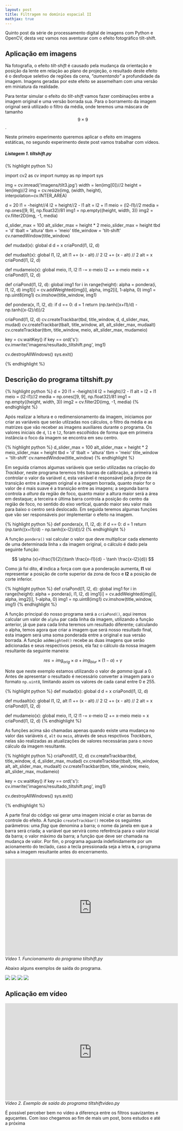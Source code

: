 ```yaml
---
layout: post
title: Filtragem no domínio espacial II
mathjax: true
---
```



<div class="message">
  Quinto post da série de processamento digital de imagens com Python e OpenCV, desta vez vamos nos aventurar com o efeito fotográfico tilt-shift.
</div>

## Aplicação em imagens

Na fotografia, o efeito *tilt-shift* é causado pela mudança da orientação e posição da lente em relação ao plano de projeção, o resultado deste efeito é o desfoque seletivo de regiões da cena, *"aumentando"* a profundidade da imagem. Imagens geradas por este efeito se assemelham com uma versão em miniatura da realidade.

Para tentar simular o efeito do *tilt-shift* vamos fazer combinações entre a imagem original e uma versão borrada sua. Para o borramento da imagem original será utilizado o filtro da média, onde teremos uma máscara de tamanho $$ 9 \times 9 $$. 

Neste primeiro experimento queremos aplicar o efeito em imagens estáticas, no segundo experimento deste post vamos trabalhar com vídeos.

<a id="listagem1"></a>
##### Listagem 1. tiltshift.py
{% highlight python %}

import cv2 as cv
import numpy as np
import sys


img = cv.imread('imagens/tilt3.jpg')
width = len(img[0])//2
height = len(img)//2
img = cv.resize(img, (width, height), interpolation=cv.INTER_AREA)

d = 20
l1 = -height//4
l2 = height//2 - l1
alt = l2 + l1
meio = (l2-l1)//2
media = np.ones([9, 9], np.float32)/81
img1 = np.empty((height, width, 3))
img2 = cv.filter2D(img, -1, media)

d_slider_max = 100
alt_slider_max = height * 2
meio_slider_max = height
tbd = 'd'
tbalt = 'altura'
tbm = 'meio'
title_window = 'tilt-shift'
cv.namedWindow(title_window)


def mudad(x):
    global d
    d = x
    criaPond(l1, l2, d)


def mudaalt(x):
    global l1, l2, alt
    l1 += (x - alt) // 2
    l2 += (x - alt) // 2
    alt = x
    criaPond(l1, l2, d)


def mudameio(x):
    global meio, l1, l2
    l1 -= x-meio
    l2 += x-meio
    meio = x
    criaPond(l1, l2, d)


def criaPond(l1, l2, d):
    global img1
    for i in range(height):
        alpha = pondera(i, l1, l2, d)
        img1[i] = cv.addWeighted(img[i], alpha, img2[i], 1-alpha, 0)
    img1 = np.uint8(img1)
    cv.imshow(title_window, img1)


def pondera(x, l1, l2, d):
    if d == 0:
        d = 1
    return (np.tanh((x+l1)/d) - np.tanh((x-l2)/d))/2


criaPond(l1, l2, d)
cv.createTrackbar(tbd, title_window, d, d_slider_max, mudad)
cv.createTrackbar(tbalt, title_window, alt, alt_slider_max, mudaalt)
cv.createTrackbar(tbm, title_window, meio, alt_slider_max, mudameio)

key = cv.waitKey()
if key == ord('s'):
    cv.imwrite('imagens/resultado_tiltshift.png', img1)

cv.destroyAllWindows()
sys.exit()

{% endhighlight %}

## Descrição do programa tiltshift.py

{% highlight python %}
d = 20
l1 = -height//4
l2 = height//2 - l1
alt = l2 + l1
meio = (l2-l1)//2
media = np.ones([9, 9], np.float32)/81
img1 = np.empty((height, width, 3))
img2 = cv.filter2D(img, -1, media)
{% endhighlight %}

Após realizar a leitura e o redimensionamento da imagem, iniciamos por criar as variáveis que serão utilzadas nos cálculos, o filtro da média e as matrizes que vão receber as imagens auxiliares durante o programa. Os valores iniciais de `d`, `l1` e `l2`, foram escolhidos de forma que em primeira instância o foco da imagem se encontra em seu centro. 

{% highlight python %}
d_slider_max = 100
alt_slider_max = height * 2
meio_slider_max = height
tbd = 'd'
tbalt = 'altura'
tbm = 'meio'
title_window = 'tilt-shift'
cv.namedWindow(title_window)
{% endhighlight %}

Em seguida criamos algumas variáveis que serão utilizadas na criação do *Trackbar*, neste programa teremos três barras de calibração, a primeira irá controlar o valor da variável `d`, esta variável é responsável pela *força* de transição entre a imagem original e a imagem borrada, quanto maior for o valor de `d` mais suave é a transição entre as imagens; a segunda barra controla a *altura* da região de foco, quanto maior a altura maior será a área em destaque; a terceira e última barra controla a posição do centro da região de foco, no sentido do eixo vertical, quando maior seu valor mais para baixo o centro será deslocado. Em seguida teremos algumas funções que vão ser responsáveis por implementar o efeito na imagem.

{% highlight python %}
def pondera(x, l1, l2, d):
    if d == 0:
        d = 1
    return (np.tanh((x+l1)/d) - np.tanh((x-l2)/d))/2
{% endhighlight %}

A função `pondera()` vai calcular o valor que deve multiplicar cada elemento de uma determinada linha `x` da imagem original, o cálculo é dado pela seguinte função:

$$
    \alpha (x)=\frac{1}{2}(\tanh \frac{x-l1}{d} - \tanh \frac{x-l2}{d})
$$

Como já foi dito, **d** indica a força com que a ponderação aumenta, **l1** vai representar a posição de corte superior da zona de foco e **l2** a posição de corte inferior.

{% highlight python %}
def criaPond(l1, l2, d):
    global img1
    for i in range(height):
        alpha = pondera(i, l1, l2, d)
        img1[i] = cv.addWeighted(img[i], alpha, img2[i], 1-alpha, 0)
    img1 = np.uint8(img1)
    cv.imshow(title_window, img1)
{% endhighlight %}

A função principal do nosso programa será a `criaPond()`, aqui iremos calcular um valor de `alpha` par cada linha da imagem, utilizando a função anterior, já que para cada linha teremos um resultado diferente; calculando o alpha, temos agora que criar a imagem que será nosso resultado final, esta imagem será uma soma ponderada entre a original e sua versão borrada. A função `addWeighted()` recebe as duas imagens que serão adicionadas e seus respectivos pesos, ela faz o cálculo da nossa imagem resultante da seguinte maneira:

$$
    res = img_{orig}\times \alpha + img_{blur}\times (1-\alpha)+\gamma
$$

Note que neste exemplo estamos utilizando o valor de *gamma* igual a 0. Antes de apresentar o resultado é necessário converter a imagem para o formato `np.uint8`, limitando assim os valores de cada canal entre 0 e 255.

{% highlight python %}
def mudad(x):
    global d
    d = x
    criaPond(l1, l2, d)


def mudaalt(x):
    global l1, l2, alt
    l1 += (x - alt) // 2
    l2 += (x - alt) // 2
    alt = x
    criaPond(l1, l2, d)


def mudameio(x):
    global meio, l1, l2
    l1 -= x-meio
    l2 += x-meio
    meio = x
    criaPond(l1, l2, d)
{% endhighlight %}

As funções acima são chamadas apenas quando existe uma mudança no valor das variáveis `d`, `alt` ou `meio`, através de seus respctivos *Trackbars*, nelas são realizadas as atualizações de valores necessárias para o novo cálculo da imagem resultante.

{% highlight python %}
criaPond(l1, l2, d)
cv.createTrackbar(tbd, title_window, d, d_slider_max, mudad)
cv.createTrackbar(tbalt, title_window, alt, alt_slider_max, mudaalt)
cv.createTrackbar(tbm, title_window, meio, alt_slider_max, mudameio)

key = cv.waitKey()
if key == ord('s'):
    cv.imwrite('imagens/resultado_tiltshift.png', img1)

cv.destroyAllWindows()
sys.exit()

{% endhighlight %}

A parte final do código vai gerar uma imagem inicial e criar as barras de controle do efeito. A função `createTrackbar()` recebe os seguintes parâmetros: uma *flag* que denomina a barra; o nome da janela em que a barra será criada; a variável que servirá como referência para o valor inicial da barra; o valor máximo da barra; a função que deve ser chamada na mudança de valor. Por fim, o programa aguarda indefinidamente por um acionamento do teclado, caso a tecla pressionada seja a letra **s**, o programa salva a imagem resultante antes do encerramento.

<iframe src="https://www.youtube.com/embed/sQjc0EB8yUo?vq=hd1080&modestbranding=1&showinfo=0&rel=0&iv_load_policy=3" width="560" height="315" frameborder="0"></iframe>
<em class="descricao">Vídeo 1. Funcionamento do programa tiltshift.py</em>

Abaixo alguns exemplos de saída do programa.

![](https://raw.githubusercontent.com/lucasamds/lucasamds.github.io/main/public/images/resultado_tiltshift1.png)
![](https://raw.githubusercontent.com/lucasamds/lucasamds.github.io/main/public/images/resultado_tiltshift2.png)
![](https://raw.githubusercontent.com/lucasamds/lucasamds.github.io/main/public/images/resultado_tiltshift4.png)
![](https://raw.githubusercontent.com/lucasamds/lucasamds.github.io/main/public/images/resultado_tiltshift3.png)

## Aplicação em vídeo



<iframe src="https://www.youtube.com/embed/3W_CuVXHHwg?vq=hd1080&showinfo=0&rel=0&iv_load_policy=3" width="560" height="315" frameborder="0"></iframe>
<em class="descricao">Vídeo 2. Exemplo de saída do programa tiltshiftvideo.py</em>

É possível perceber bem no vídeo a diferença entre os filtros suavizantes e aguçantes. Com isso chegamos ao fim de mais um post, bons estudos e até a próxima